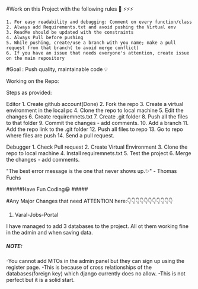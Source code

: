
#Work on this Project with the following rules 📑 ⚡⚡⚡

	1. For easy readability and debugging: Comment on every function/class
	2. Always add Requirements.txt and avoid pushing the Virtual env
	3. ReadMe should be updated with the constraints
	4. Always Pull before pushing
	5. While pushing, create/use a branch with you name; make a pull request from that branch( to avoid merge conflict)  
	6. If you have an issue that needs everyone's attention, create issue on the main repository



	
#Goal : Push quality, maintainable code 💡

Working on the Repo:

Steps as provided:

Editor 
	1. Create github account(Done)
	2. Fork the repo
	3. Create a virtual environment in the local pc
	4. Clone the repo to local machine
	5. Edit the changes 
	6. Create requiremnets.txt
	7. Create .git folder
	8. Push all the files to that folder 
	9. Commit the changes  - add comments.
	10. Add a branch 
	11. Add the repo link to the .git folder
	12. Push all files to repo
	13. Go to repo where files are push 
	14. Send a pull request.
	
Debugger
	1. Check Pull request
	2. Create Virtual Environment
	3. Clone the repo to local machine
	4. Install requiremnets.txt
	5. Test the project
	6. Merge the changes  - add comments.


"The best error message is the one that never shows up.✨" - Thomas Fuchs

#####Have Fun Coding😀 #####




#Any Major Changes that need ATTENTION here:👇👇👇👇👇👇👇👇👇👇👇
 

1. Varal-Jobs-Portal

I have managed to add 3 databases to the project. All ot them working fine in the admin and when saving data.

##### NOTE:
-You cannot add MTOs in the admin panel but they can sign up using the register page. 
-This is because of cross relationships of the databases(foreign key) which django currently does no allow.
-This is not perfect but it is a solid start.



